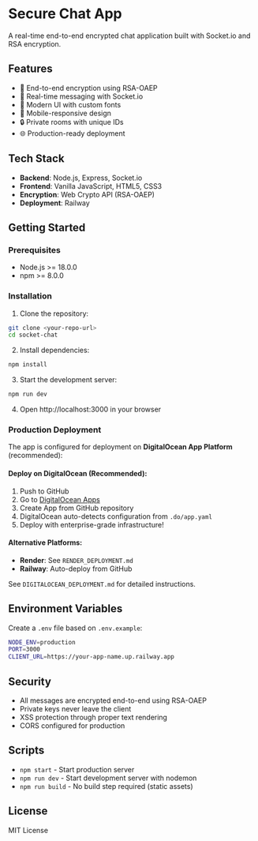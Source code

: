 # Secure Chat App

A real-time end-to-end encrypted chat application built with Socket.io and RSA encryption.

## Features

- 🔐 End-to-end encryption using RSA-OAEP
- 🚀 Real-time messaging with Socket.io
- 🎨 Modern UI with custom fonts
- 📱 Mobile-responsive design
- 🔒 Private rooms with unique IDs
- 🌐 Production-ready deployment

## Tech Stack

- **Backend**: Node.js, Express, Socket.io
- **Frontend**: Vanilla JavaScript, HTML5, CSS3
- **Encryption**: Web Crypto API (RSA-OAEP)
- **Deployment**: Railway

## Getting Started

### Prerequisites

- Node.js >= 18.0.0
- npm >= 8.0.0

### Installation

1. Clone the repository:
```bash
git clone <your-repo-url>
cd socket-chat
```

2. Install dependencies:
```bash
npm install
```

3. Start the development server:
```bash
npm run dev
```

4. Open http://localhost:3000 in your browser

### Production Deployment

The app is configured for deployment on **DigitalOcean App Platform** (recommended):

#### Deploy on DigitalOcean (Recommended):
1. Push to GitHub
2. Go to [DigitalOcean Apps](https://cloud.digitalocean.com/apps)
3. Create App from GitHub repository
4. DigitalOcean auto-detects configuration from `.do/app.yaml`
5. Deploy with enterprise-grade infrastructure!

#### Alternative Platforms:
- **Render**: See `RENDER_DEPLOYMENT.md`
- **Railway**: Auto-deploy from GitHub

See `DIGITALOCEAN_DEPLOYMENT.md` for detailed instructions.

## Environment Variables

Create a `.env` file based on `.env.example`:

```bash
NODE_ENV=production
PORT=3000
CLIENT_URL=https://your-app-name.up.railway.app
```

## Security

- All messages are encrypted end-to-end using RSA-OAEP
- Private keys never leave the client
- XSS protection through proper text rendering
- CORS configured for production

## Scripts

- `npm start` - Start production server
- `npm run dev` - Start development server with nodemon
- `npm run build` - No build step required (static assets)

## License

MIT License

